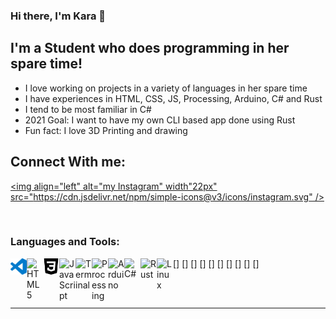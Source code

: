 ### Hi there, I'm Kara 👋

## I'm a Student who does programming in her spare time!
- I love working on projects in a variety of languages in her spare time
- I have experiences in HTML, CSS, JS, Processing, Arduino, C# and Rust
- I tend to be most familiar in C#
- 2021 Goal: I want to have my own CLI based app done using Rust
- Fun fact: I love 3D Printing and drawing

## Connect With me: 

[<img align="left" alt="my Instagram" width"22px" src="https://cdn.jsdelivr.net/npm/simple-icons@v3/icons/instagram.svg" />][instagram]

<br />

### Languages and Tools:

[<img align="left" alt="Visual Studio Code" width="26px" src="https://raw.githubusercontent.com/simple-icons/simple-icons/develop/icons/visualstudiocode.svg" />]
[<img align="left" alt="HTML5" width="26px" src="https://raw.githubusercontent.com/simple-icons/simple-icons/develop/icons/html5.svg" />]
[<img align="left" alt="CSS" width="26px" src="https://raw.githubusercontent.com/simple-icons/simple-icons/develop/icons/css3.svg" />]
[<img align="left" alt="JavaScript" width="26px" src="https://raw.githubusercontent.com/simple-icons/simple-icons/develop/icons/javascript.svg" />]
[<img align="left" alt="Terminal" width="26px" src="https://raw.githubusercontent.com/file-icons/icons/master/svg/Terminal.svg" />]
[<img align="left" alt="Processing" width="26px" src="https://raw.githubusercontent.com/simple-icons/simple-icons/develop/icons/processingfoundation.svg" />]
[<img align="left" alt="Arduino" width="26px" src="https://raw.githubusercontent.com/simple-icons/simple-icons/develop/icons/arduino.svg" />]
[<img align="left" alt="C#" width="26px" src="https://raw.githubusercontent.com/simple-icons/simple-icons/develop/icons/csharp.svg" />]
[<img align="left" alt="Rust" width="26px" src="https://raw.githubusercontent.com/file-icons/DevOpicons/master/svg/rust.svg" />]
[<img align="left" alt="Linux" width="26px" src="https://raw.githubusercontent.com/simple-icons/simple-icons/develop/icons/linux.svg" />]

<br />
<br />

---

[instagram]: https://www.instagram.com/karatheok/